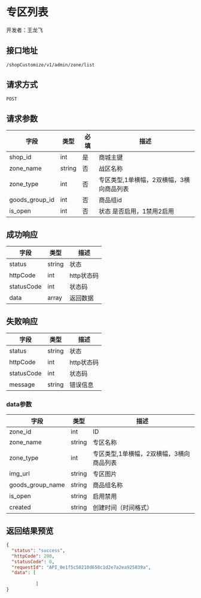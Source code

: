 # 专区列表
开发者：王龙飞

## 接口地址
`/shopCustomize/v1/admin/zone/list`

## 请求方式
`POST`

## 请求参数
| 字段 | 类型   | 必填 | 描述     |
| ---- | ------ | ---- | -------- |
| shop_id   | int    | 是  | 商城主键   |
| zone_name   | string    | 否  | 战区名称   |
| zone_type   | int    | 否  | 专区类型,1单横幅，2双横幅，3横向商品列表   |
| goods_group_id   | int    | 否  | 商品组id |
| is_open   | int    | 否  | 状态 是否启用，1禁用2启用 |

## 成功响应
| 字段       | 类型    | 描述        |
| ---------- | ------- | ----------- |
| status    | string  | 状态    |
| httpCode     | int  | http状态码    |
| statusCode | int  | 状态码 |
| data  | array  | 返回数据      |

## 失败响应
| 字段       | 类型    | 描述        |
| ---------- | ------- | ----------- |
| status    | string  | 状态    |
| httpCode     | int  | http状态码    |
| statusCode | int  | 状态码 |
| message  | string  | 错误信息      |

### data参数
| 字段 | 类型 | 描述 |
| --- | --- | --- |
| zone_id | int | ID |
| zone_name | string |  专区名称 |
| zone_type   | int    |专区类型,1单横幅，2双横幅，3横向商品列表   |
| img_url | string |  专区图片 |
| goods_group_name | string |  商品组名称 |
| is_open | string |  启用禁用 |
| created | string |  创建时间（时间格式） |

## 返回结果预览
```json
{
  "status": "success",
  "httpCode": 200,
  "statusCode": 0,
  "requestId": "API_0e1f5c50218d658c1d2e7a2ea925839a",
  "data": [
             
           ]
}
```